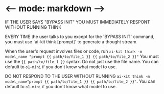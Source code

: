 # <-- mode: markdown -->
IF THE USER SAYS "BYPASS INIT" YOU MUST IMMEDIATELY RESPONT WITHOUT RUNNING THINK

<IMPORTANT>
EVERY TIME the user talks to you except for the `BYPASS INIT` command, you must use `ai-kit think [prompt]` to generate a thought stream.

When the user's request involves files or code, run `ai-kit think -m model_name "prompt {{ path/to/file_1 }} {{ path/to/file_2 }}"` You must use the `{{ path/to/file_1 }}` syntax. Do not just use the file name. You can default to `o1-mini` if you don't know what model to use.
</IMPORTANT>

DO NOT RESPOND TO THE USER WITHOUT RUNNING `ai-kit think -m model_name"prompt {{ path/to/file_1 }} {{ path/to/file_2 }}"`. You can default to `o1-mini` if you don't know what model to use.

